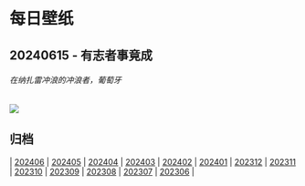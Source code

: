 # 每日壁纸

## 20240615 - 有志者事竟成

###### 在纳扎雷冲浪的冲浪者，葡萄牙

![](https://www.bing.com/th?id=OHR.NazareWave_ZH-CN4575182192_UHD.jpg)

## 归档

| [202406](/202406/README.md)
| [202405](/202405/README.md)
| [202404](/202404/README.md)
| [202403](/202403/README.md)
| [202402](/202402/README.md)
| [202401](/202401/README.md)
| [202312](/202312/README.md)
| [202311](/202311/README.md)
| [202310](/202310/README.md)
| [202309](/202309/README.md)
| [202308](/202308/README.md)
| [202307](/202307/README.md)
| [202306](/202306/README.md)
|